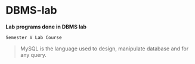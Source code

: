 # DBMS-lab


__Lab programs done in DBMS lab__


`Semester V Lab Course`


>MySQL is the language used to design, manipulate database and for any query.
